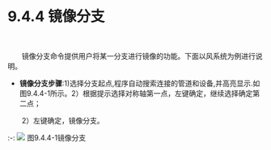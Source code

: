  # 9.4.4 镜像分支
<br/>

&emsp;&emsp;镜像分支命令提供用户将某一分支进行镜像的功能。下面以风系统为例进行说明。

*  **镜像分支步骤**:1)选择分支起点,程序自动搜索连接的管道和设备,并高亮显示.如图9.4.4\-1所示。2）根据提示选择对称轴第一点，左键确定，继续选择确定第二点；

&emsp;&emsp;2）左键确定，镜像分支。


:-: ![](images/542.png)
图9.4.4\-1镜像分支